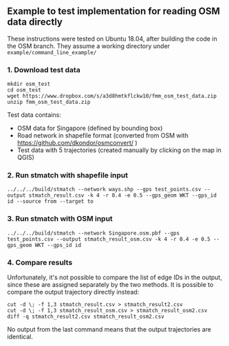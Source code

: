 ## Example to test implementation for reading OSM data directly

These instructions were tested on Ubuntu 18.04, after building the code in the OSM branch. They assume a working directory under ``example/command_line_example/``

### 1. Download test data

```
mkdir osm_test
cd osm_test
wget https://www.dropbox.com/s/a3d8hmtkflckw10/fmm_osm_test_data.zip
unzip fmm_osm_test_data.zip
```

Test data contains:
 - OSM data for Singapore (defined by bounding box)
 - Road network in shapefile format (converted from OSM with https://github.com/dkondor/osmconvert/ )
 - Test data with 5 trajectories (created manually by clicking on the map in QGIS)


### 2. Run stmatch with shapefile input

```
../../../build/stmatch --network ways.shp --gps test_points.csv --output stmatch_result.csv -k 4 -r 0.4 -e 0.5 --gps_geom WKT --gps_id id --source from --target to
```

### 3. Run stmatch with OSM input

```
../../../build/stmatch --network Singapore.osm.pbf --gps test_points.csv --output stmatch_result_osm.csv -k 4 -r 0.4 -e 0.5 --gps_geom WKT --gps_id id
```

### 4. Compare results

Unfortunately, it's not possible to compare the list of edge IDs in the output, since these are assigned separately by the two methods. It is possible to compare the output trajectory directly instead:

```
cut -d \; -f 1,3 stmatch_result.csv > stmatch_result2.csv
cut -d \; -f 1,3 stmatch_result_osm.csv > stmatch_result_osm2.csv
diff -q stmatch_result2.csv stmatch_result_osm2.csv
```

No output from the last command means that the output trajectories are identical.
